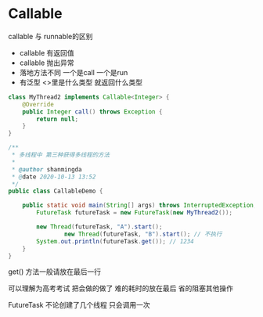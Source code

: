 # Callable

callable 与 runnable的区别

+ callable 有返回值
+ callable 抛出异常
+ 落地方法不同 一个是call 一个是run
+ 有泛型 <>里是什么类型 就返回什么类型

```java
class MyThread2 implements Callable<Integer> {
    @Override
    public Integer call() throws Exception {
        return null;
    }
}

/**
 * 多线程中 第三种获得多线程的方法
 *
 * @author shanmingda
 * @date 2020-10-13 13:52
 */
public class CallableDemo {

    public static void main(String[] args) throws InterruptedException, ExecutionException{
        FutureTask futureTask = new FutureTask(new MyThread2());

        new Thread(futureTask, "A").start();
				new Thread(futureTask, "B").start(); // 不执行
        System.out.println(futureTask.get()); // 1234
    }
}
```

get() 方法一般请放在最后一行 

可以理解为高考考试 把会做的做了 难的耗时的放在最后 省的阻塞其他操作

FutureTask 不论创建了几个线程 只会调用一次
